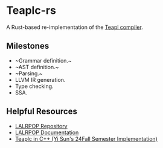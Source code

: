 # Teaplc-rs

A Rust-based re-implementation of the [Teapl compiler](https://github.com/hxuhack/compiler_project.git).

## Milestones

* ~Grammar definition.~
* ~AST definition.~
* ~Parsing.~
* LLVM IR generation.
* Type checking.
* SSA.

## Helpful Resources

- [LALRPOP Repository](https://github.com/lalrpop/lalrpop)
- [LALRPOP Documentation](https://lalrpop.github.io/lalrpop/)
- [Teaplc in C++ (Yi Sun's 24Fall Semester Implementation)](https://github.com/Boreas618/Compilers-24Fall)
